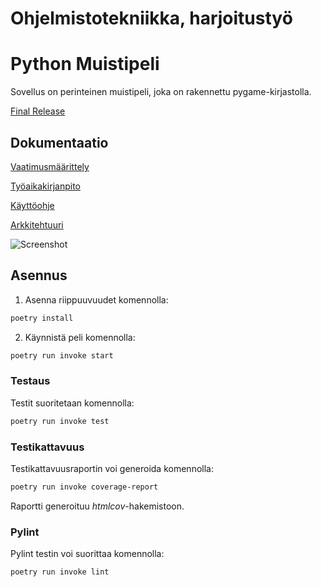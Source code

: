 # Ohjelmistotekniikka, harjoitustyö

# Python Muistipeli

Sovellus on perinteinen muistipeli, joka on rakennettu pygame-kirjastolla.

[Final Release](https://github.com/VoxBorealis/ot-harjoitustyo/releases/tag/1.0)

## Dokumentaatio

[Vaatimusmäärittely](https://github.com/VoxBorealis/ot-harjoitustyo/blob/main/dokumentaatio/vaatimusmaarittely.md)

[Työaikakirjanpito](https://github.com/VoxBorealis/ot-harjoitustyo/blob/main/dokumentaatio/tuntikirjanpito.md)

[Käyttöohje](https://github.com/VoxBorealis/ot-harjoitustyo/blob/main/dokumentaatio/kayttoohje.md)

[Arkkitehtuuri](https://github.com/VoxBorealis/ot-harjoitustyo/blob/main/dokumentaatio/arkkitehtuuri.md)

![Screenshot](./kuvat/screenshot.png)


## Asennus

1. Asenna riippuuvuudet komennolla:

```bash
poetry install
```

2. Käynnistä peli komennolla:

```bash
poetry run invoke start
```

### Testaus

Testit suoritetaan komennolla:

```bash
poetry run invoke test
```

### Testikattavuus

Testikattavuusraportin voi generoida komennolla:

```bash
poetry run invoke coverage-report
```

Raportti generoituu _htmlcov_-hakemistoon.

### Pylint

Pylint testin voi suorittaa komennolla:

```bash
poetry run invoke lint
```
